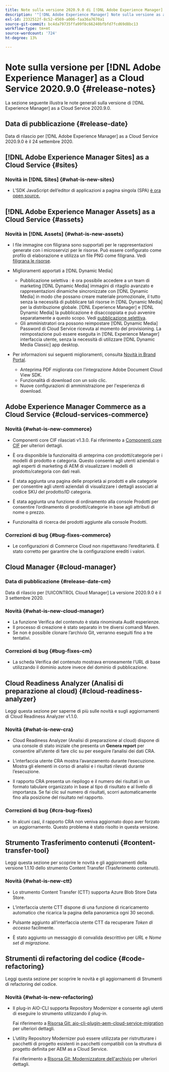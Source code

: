 ```yaml
---
title: Note sulla versione 2020.9.0 di [!DNL Adobe Experience Manager] as a Cloud Service.
description: '"[!DNL Adobe Experience Manager] Note sulla versione as a Cloud Service per 2020.9.0."'
exl-id: 2332512f-8c52-4569-a006-faa36a7670a1
source-git-commit: bc4da79735ffa99f8c66240bfbfd7fcd69d8bc13
workflow-type: tm+mt
source-wordcount: '724'
ht-degree: 13%

---
```


# Note sulla versione per [!DNL Adobe Experience Manager] as a Cloud Service 2020.9.0 {#release-notes}

La sezione seguente illustra le note generali sulla versione di [!DNL Experience Manager] as a Cloud Service 2020.9.0.

## Data di pubblicazione {#release-date}

Data di rilascio per [!DNL Adobe Experience Manager] as a Cloud Service 2020.9.0 è il 24 settembre 2020.

## [!DNL Adobe Experience Manager Sites] as a Cloud Service {#sites}

### Novità in [!DNL Sites] {#what-is-new-sites}

* L’SDK JavaScript dell’editor di applicazioni a pagina singola (SPA) [è ora open source.](/help/implementing/developing/hybrid/reference-materials.md)

## [!DNL Adobe Experience Manager Assets] as a Cloud Service {#assets}

### Novità in [!DNL Assets] {#what-is-new-assets}

* I file immagine con filigrana sono supportati per le rappresentazioni generate con i microservizi per le risorse. Può essere configurato come profilo di elaborazione e utilizza un file PNG come filigrana. Vedi [filigrana le risorse](/help/assets/watermark-assets.md).

* Miglioramenti apportati a [!DNL Dynamic Media]

   * Pubblicazione selettiva : è ora possibile accedere a un team di marketing [!DNL Dynamic Media] immagini di ritaglio avanzato e rappresentazioni dinamiche sincronizzate con [!DNL Dynamic Media] in modo che possano creare materiale promozionale, il tutto senza la necessità di pubblicare tali risorse in [!DNL Dynamic Media] per la distribuzione globale. [!DNL Experience Manager] e [!DNL Dynamic Media] la pubblicazione è disaccoppiata e può avvenire separatamente a questo scopo. Vedi [pubblicazione selettiva](/help/assets/dynamic-media/selective-publishing.md).
   * Gli amministratori ora possono reimpostare [!DNL Dynamic Media] Password di Cloud Service ricevuta al momento del provisioning. La reimpostazione può essere eseguita in [!DNL Experience Manager] interfaccia utente, senza la necessità di utilizzare [!DNL Dynamic Media Classic] app desktop.

* Per informazioni sui seguenti miglioramenti, consulta [Novità in Brand Portal](https://experienceleague.adobe.com/docs/experience-manager-brand-portal/using/introduction/whats-new.html).

   * Anteprima PDF migliorata con l’integrazione Adobe Document Cloud View SDK.
   * Funzionalità di download con un solo clic.
   * Nuove configurazioni di amministrazione per l&#39;esperienza di download.

<!--
### Bugs Fixed {#bugs-fixed-assets}

TBD: list of Assets aaCS bugs that are fixed.
-->

## Adobe Experience Manager Commerce as a Cloud Service {#cloud-services-commerce}

### Novità {#what-is-new-commerce}

* Componenti core CIF rilasciati v1.3.0. Fai riferimento a [Componenti core CIF](https://github.com/adobe/aem-core-cif-components/releases/tag/core-cif-components-reactor-1.3.0) per ulteriori dettagli.

* È ora disponibile la funzionalità di anteprima con prodotti/categorie per i modelli di prodotto e categoria. Questo consente agli utenti aziendali o agli esperti di marketing di AEM di visualizzare i modelli di prodotto/categoria con dati reali.

* È stata aggiunta una pagina delle proprietà ai prodotti e alle categorie per consentire agli utenti aziendali di visualizzare i dettagli associati al codice SKU del prodotto/ID categoria.

* È stata aggiunta una funzione di ordinamento alla console Prodotti per consentire l’ordinamento di prodotti/categorie in base agli attributi di nome o prezzo.

* Funzionalità di ricerca dei prodotti aggiunte alla console Prodotti.

### Correzioni di bug {#bug-fixes-commerce}

* Le configurazioni di Commerce Cloud non rispettavano l’ereditarietà. È stato corretto per garantire che la configurazione erediti i valori.

## Cloud Manager {#cloud-manager}

### Data di pubblicazione {#release-date-cm}

Data di rilascio per [!UICONTROL Cloud Manager] La versione 2020.9.0 è il 3 settembre 2020.

### Novità {#what-is-new-cloud-manager}

* La funzione Verifica del contenuto è stata rinominata Audit esperienze.
* Il processo di creazione è stato separato in tre diversi comandi Maven.
* Se non è possibile clonare l’archivio Git, verranno eseguiti fino a tre tentativi.

### Correzioni di bug {#bug-fixes-cm}

* La scheda Verifica del contenuto mostrava erroneamente l’URL di base utilizzando il dominio autore invece del dominio di pubblicazione.

## Cloud Readiness Analyzer (Analisi di preparazione al cloud)  {#cloud-readiness-analyzer}

Leggi questa sezione per saperne di più sulle novità e sugli aggiornamenti di Cloud Readiness Analyzer v1.1.0.

### Novità {#what-is-new-cra}

* Cloud Readiness Analyzer (Analisi di preparazione al cloud) dispone di una console di stato iniziale che presenta un **Genera report** per consentire all’utente di fare clic su per eseguire l’analisi dei dati CRA.

* L’interfaccia utente CRA mostra l’avanzamento durante l’esecuzione. Mostra gli elementi in corso di analisi e i risultati rilevati durante l’esecuzione.

* Il rapporto CRA presenta un riepilogo e il numero dei risultati in un formato tabulare organizzato in base al tipo di risultato e al livello di importanza. Se fai clic sul numero di risultati, scorri automaticamente fino alla posizione del risultato nel rapporto.

### Correzioni di bug {#cra-bug-fixes}

* In alcuni casi, il rapporto CRA non veniva aggiornato dopo aver forzato un aggiornamento. Questo problema è stato risolto in questa versione.

## Strumento Trasferimento contenuti {#content-transfer-tool}

Leggi questa sezione per scoprire le novità e gli aggiornamenti della versione 1.1.10 dello strumento Content Transfer (Trasferimento contenuti).

### Novità {#what-is-new-ctt}

* Lo strumento Content Transfer (CTT) supporta Azure Blob Store Data Store.

* L’interfaccia utente CTT dispone di una funzione di ricaricamento automatico che ricarica la pagina della panoramica ogni 30 secondi.

* Pulsante aggiunto all’interfaccia utente CTT da recuperare *Token di accesso* facilmente.

* È stato aggiunto un messaggio di convalida descrittivo per *URL* e *Nome set di migrazione*.

## Strumenti di refactoring del codice {#code-refactoring}

Leggi questa sezione per scoprire le novità e gli aggiornamenti di Strumenti di refactoring del codice.

### Novità {#what-is-new-refactoring}

* Il plug-in AIO-CLI supporta Repository Modernizer e consente agli utenti di eseguire lo strumento utilizzando il plug-in.

   Fai riferimento a [Risorsa Git: aio-cli-plugin-aem-cloud-service-migration](https://github.com/adobe/aio-cli-plugin-aem-cloud-service-migration) per ulteriori dettagli.

* L’utility Repository Modernizer può essere utilizzata per ristrutturare i pacchetti di progetto esistenti in pacchetti compatibili con la struttura di progetto definita per AEM as a Cloud Service.

   Fai riferimento a [Risorsa Git: Modernizzatore dell&#39;archivio](https://github.com/adobe/aem-cloud-service-source-migration/tree/master/packages/repository-modernizer) per ulteriori dettagli.
